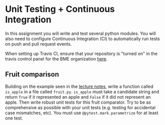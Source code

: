 # Unit Testing + Continuous Integration

In this assignment you will write and test several python modules. You will also need to configure Continuous Integration (CI) to automatically run tests on push and pull request events. 

When setting up Travis CI, ensure that your repository is "turned on" in the travis control panel for the BME organization [here](https://travis-ci.org/profile/Duke-BME-Design).

## Fruit comparison
Building on the example seen in the [lecture notes](Lectures/UnitTestingCI.md), write a function called `is_apple` in a file called `fruit.py`. `is_apple` must take a candidate string and return `True` if it represented an apple and `False` if it did not represent an apple. Then write robust unit tests for this fruit comparator. Try to be as comprehensive as possible with your unit tests (e.g. testing for accidental case mismatches, etc). You must use `@pytest.mark.parametrize` for at least one test.

## 
